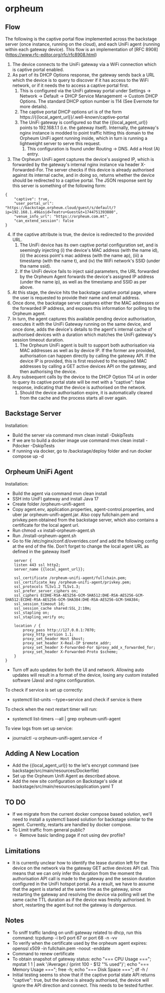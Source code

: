 # orpheum

## Flow

The following is the captive portal flow implemented across the backstage server (once instance, running on the cloud), and each UniFi agent (running within each gateway device). This flow is an implementation of [RFC 8908] (https://www.rfc-editor.org/rfc/rfc8908.html)

1. The device connects to the UniFi gateway via a WiFi connection which is captive portal enabled.
2. As part of its DHCP Options response, the gateway sends back a URL which the device is to query to discover if it has access to the WiFi network, or if it needs the to access a captive portal first. 
	1. This is configured via the UniFi gateway portal under Settings -> Network -> Default -> DHCP Service Management -> Custom DHCP Options. The standard DHCP option number is 114 (See Evernote for more details).
	2. The captive portal DHCP options url is of the form https://{{local_agent_url}}/.well-known/captive-portal
	3. The UniFi gateway is configured so that the {{local_agent_url}} points to 192.168.1.1 (i.e. the gateway itself). Internally, the gateway's nginx instance is modded to point traffic hitting this domain to the Orpheum UniFi agent running inside, which in turn is running a lightweight server to serve this request.
		1. This configuration is found under Routing -> DNS. Add a Host (A) entry.
3. The Orpheum UniFi agent captures the device's assigned IP, which is forwarded by the gateway's internal nginx instance via header X-Forwarded-For. The server checks if this device is already authorised against its internal cache, and in doing so, returns whether the device should be redirected to a captive portal. The JSON response sent by this server is something of the following form:
```
{
    "captive": true,
    "user_portal_url": "https://backstage.orpheum.cloud/guest/s/default/?ip=192.168.1.49&ssid=Teatru+Guest&t=1744751393880",
    "venue_info_url": "https://orpheum.com.mt",
    "can_extend_session": false
}
```
4. If the captive attribute is true, the device is redirected to the provided URL.
	1. The UniFi device has its own captive portal configuration set, and is seemingly injecting (i) the device's MAC address (with the name id), (ii) the access point's mac address (with the name ap), (iii) a timestamp (with the name t), and (iv) the WiFi network's SSID (under tha name ssid).
	2. If the UniFi device fails to inject said parameters, the URL forwarded by the Orpheum Agent forwards the device's assigned IP address (under the name ip), as well as the timestamp and SSID as per above.
5. At this stage, the device hits the backstage captive portal page, where the user is requested to provide their name and email address.
6. Once done, the backstage server captures either the MAC addresses or the forwarded IP address, and exposes this information for polling to the Orpheum agent.
7. In turn, the agent captures this available pending device authorisation, executes it with the UniFi Gateway running on the same device, and once done, adds the device's details to the agent's internal cache of authorised devices with a duration which matches the UniFi gateway's session timeout duration.
	1. The Orpheum UniFi agent is built to support both authorisation via MAC addresses as well as by device IP. If the former are provided, authorisation can happen directly by calling the gateway API. If the device IP is provided, this is first resolved to the required MAC addresses by calling a GET active devices API on the gateway, and then authorising the device.
8. Any subsequent calls by the device to the DHCP Option 114 url in order to query its captive portal state will be met with a "captive": false	response, indicating that the device is authorised on the network.
	1. Should the device authorisation expire, it is automatically cleared from the cache and the process starts all over again.

## Backstage Server

Installation:
- Build the server via command mvn clean install -DskipTests
- If we are to build a docker image use command mvn clean install -Pdocker -DskipTests
- If running via docker, go to /backstage/deploy folder and run docker compose up -d

## Orpheum UniFi Agent

Installation:
- Build the agent via command mvn clean install
- SSH into UniFI gateway and install Java 17
- Create folder /orpheum-unifi-agent
- Copy agent.env, application.properties, agent-control.properties, and uber jar orpheum-unifi-agent.jar. Also copy fullchain.pem and privkey.pem obtained from the backstage server, which also contains a certificate for the local agent url.
- Run chmod +x install-orpheum-agent.sh
- Run ./install-orpheum-agent.sh
- Go to file /etc/nginx/conf.d/overrides.conf and add the following config at the end of the file. Don't forget to change the local agent URL as defined in the gateway itself

```
	server {
    listen 443 ssl http2;
    server_name {{local_agent_url}};

    ssl_certificate /orpheum-unifi-agent/fullchain.pem;
    ssl_certificate_key /orpheum-unifi-agent/privkey.pem;
    ssl_protocols TLSv1.2 TLSv1.3;
    ssl_prefer_server_ciphers on;
    ssl_ciphers ECDHE-RSA-AES256-GCM-SHA512:DHE-RSA-AES256-GCM-SHA512:ECDHE-RSA-AES256-GCM-SHA384:DHE-RSA-AES256-GCM-SHA384;
    ssl_session_timeout 1d;
    ssl_session_cache shared:SSL_2:10m;
    ssl_stapling on;
    ssl_stapling_verify on;

    location / {
        proxy_pass http://127.0.0.1:7070;
        proxy_http_version 1.1;
        proxy_set_header Host $host;
        proxy_set_header X-Real-IP $remote_addr;
        proxy_set_header X-Forwarded-For $proxy_add_x_forwarded_for;
        proxy_set_header X-Forwarded-Proto $scheme;
    }
}

```

- Turn off auto updates for both the UI and network. Allowing auto updates will result in a format of the device, losing any custom installed software (Java) and nginx configuration.

To check if service is set up correctly:
- systemctl list-units --type=service and check if service is there

To check when the next restart timer will run:
- systemctl list-timers --all | grep orpheum-unifi-agent

To view logs from set up service:
- journalctl -u orpheum-unifi-agent.service -f

## Adding A New Location
- Add the {{local_agent_url}} to the let's encrypt command (see backstage/src/main/resources/Dockerfile)
- Set up the Orpheum Unifi Agent as described above.
- Add the new site configuration on Backstage's side at backstage/src/main/resources/application.yaml
T
## TO DO
- If we migrate from the current docker compose based solution, we'll need to install a systemctl based solution for backstage similar to the agent. Currently, restarts are handled by docker compose.
- To Limit traffic from general public? 
	- Remove basic landing page if not using dev profile?

## Limitations
- It is currently unclear how to identify the lease duration left for the device on the network via the gateway GET active devices API call. This means that we can only infer this duration from the moment the authorisation API call is made to the gateway and the session duration configured in the UniFi hotspot portal. As a result, we have to assume that the agent is started at the same time as the gateway, since restarting the gateway and resolving the device via polling will set the same cache TTL duration as if the device was freshly authorised. In short, restarting the agent but not the gateway is *dangerous*.
	
## Notes
- To sniff traffic landing on unifi gateway related to dhcp, run this command: tcpdump -i br0 port 67 or port 68 -n -vv	
- To verify when the certificate used by the orpheum agent expires:  openssl x509 -in fullchain.pem -noout -enddate
- Command to renew certificate
- To obtain snapshot of gateway status: echo "=== CPU Usage ==="; mpstat 1 1 | awk '/Average:/ {print 100 - $12 "% used"}'; echo "=== Memory Usage ==="; free -h; echo "=== Disk Space ==="; df -h /
- Initial testing seems to show that if the captive portal state API returns "captive": true, but the device is already authorised, the device will ignore the API direction and connect. This needs to be tested further.
	
	